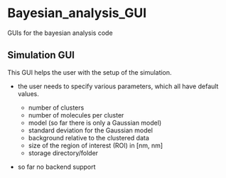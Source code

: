 # Bayesian_analysis_GUI
GUIs for the bayesian analysis code

## Simulation GUI
This GUI helps the user with the setup of the simulation.

- the user needs to specify various parameters, which all have default values.
    - number of clusters
    - number of molecules per cluster
    - model (so far there is only a Gaussian model)
    - standard deviation for the Gaussian model
    - background relative to the clustered data
    - size of the region of interest (ROI) in [nm, nm]
    - storage directory/folder
    
- so far no backend support

